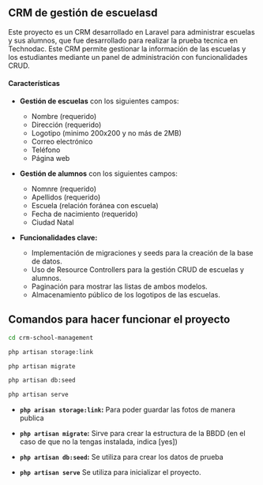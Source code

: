 ## CRM de gestión de escuelasd

Este proyecto es un CRM desarrollado en Laravel para administrar escuelas y sus alumnos, que fue desarrollado para realizar la prueba tecnica en Technodac. Este CRM permite gestionar la información de las escuelas y los estudiantes mediante un panel de administración con funcionalidades CRUD.


#### Características

- **Gestión de escuelas** con los siguientes campos:
  - Nombre (requerido)
  - Dirección (requerido)
  - Logotipo (minimo 200x200 y no más de 2MB)
  - Correo electrónico
  - Teléfono
  - Página web

- **Gestión de alumnos** con los siguientes campos:
  - Nomnre (requerido)
  - Apellidos (requerido)
  - Escuela (relación foránea con escuela)
  - Fecha de nacimiento (requerido)
  - Ciudad Natal

- **Funcionalidades clave:**
  - Implementación de migraciones y seeds  para la creación de la base de datos.
  - Uso de Resource Controllers para la gestión CRUD de escuelas y alumnos.
  - Paginación para mostrar las listas de ambos modelos.
  - Almacenamiento público de los logotipos de las escuelas.

## Comandos para hacer funcionar el proyecto

```bash
cd crm-school-management
```

```bash
php artisan storage:link 
```

```bash 
php artisan migrate
```

```bash 
php artisan db:seed
```

```bash
php artisan serve
```

* **`php arisan storage:link`:** Para poder guardar las fotos de manera publica

* **`php artisan migrate`:** Sirve para crear la estructura de la BBDD (en el caso de que no la tengas instalada, indica [yes])

* **`php artisan db:seed`:** Se utiliza para crear los datos de prueba

* **`php artisan serve`** Se utiliza para inicializar el proyecto.
